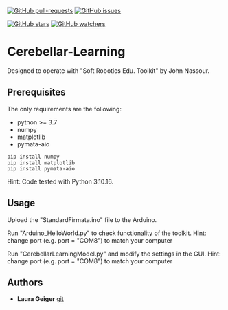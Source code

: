 [![GitHub pull-requests](https://img.shields.io/github/issues-pr/Nico-Curti/plasticity.svg?style=plastic)](https://github.com/LauraGeiger/Cerebellar-Learning/pulls)
[![GitHub issues](https://img.shields.io/github/issues/Nico-Curti/plasticity.svg?style=plastic)](https://github.com/LauraGeiger/Cerebellar-Learning/issues)

[![GitHub stars](https://img.shields.io/github/stars/LauraGeiger/Cerebellar-Learning.svg?label=Stars&style=social)](https://github.com/LauraGeiger/Cerebellar-Learning/stargazers)
[![GitHub watchers](https://img.shields.io/github/watchers/LauraGeiger/Cerebellar-Learning.svg?label=Watch&style=social)](https://github.com/LauraGeiger/Cerebellar-Learning/watchers)

# Cerebellar-Learning

Designed to operate with "Soft Robotics Edu. Toolkit" by John Nassour.

## Prerequisites
The only requirements are the following:

* python >= 3.7
* numpy 
* matplotlib
* pymata-aio

```
pip install numpy
pip install matplotlib
pip install pymata-aio
```

Hint: Code tested with Python 3.10.16.

## Usage
Upload the "StandardFirmata.ino" file to the Arduino.

Run "Arduino_HelloWorld.py" to check functionality of the toolkit.
Hint: change port (e.g. port = "COM8") to match your computer

Run "CerebellarLearningModel.py" and modify the settings in the GUI.
Hint: change port (e.g. port = "COM8") to match your computer

## Authors
* **Laura Geiger** [git](https://github.com/LauraGeiger)